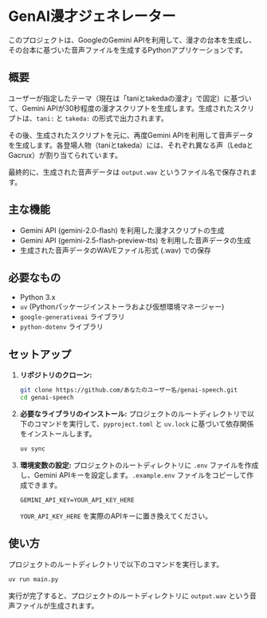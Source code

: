 # GenAI漫才ジェネレーター

このプロジェクトは、GoogleのGemini APIを利用して、漫才の台本を生成し、その台本に基づいた音声ファイルを生成するPythonアプリケーションです。

## 概要

ユーザーが指定したテーマ（現在は「taniとtakedaの漫才」で固定）に基づいて、Gemini APIが30秒程度の漫才スクリプトを生成します。生成されたスクリプトは、`tani:` と `takeda:` の形式で出力されます。

その後、生成されたスクリプトを元に、再度Gemini APIを利用して音声データを生成します。各登場人物（taniとtakeda）には、それぞれ異なる声（LedaとGacrux）が割り当てられています。

最終的に、生成された音声データは `output.wav` というファイル名で保存されます。

## 主な機能

- Gemini API (gemini-2.0-flash) を利用した漫才スクリプトの生成
- Gemini API (gemini-2.5-flash-preview-tts) を利用した音声データの生成
- 生成された音声データのWAVEファイル形式 (.wav) での保存

## 必要なもの

- Python 3.x
- `uv` (Pythonパッケージインストーラおよび仮想環境マネージャー)
- `google-generativeai` ライブラリ
- `python-dotenv` ライブラリ

## セットアップ

1. **リポジトリのクローン:**
   ```bash
   git clone https://github.com/あなたのユーザー名/genai-speech.git
   cd genai-speech
   ```

2. **必要なライブラリのインストール:**
   プロジェクトのルートディレクトリで以下のコマンドを実行して、`pyproject.toml` と `uv.lock` に基づいて依存関係をインストールします。
   ```bash
   uv sync
   ```

3. **環境変数の設定:**
   プロジェクトのルートディレクトリに `.env` ファイルを作成し、Gemini APIキーを設定します。`.example.env` ファイルをコピーして作成できます。
   ```
   GEMINI_API_KEY=YOUR_API_KEY_HERE
   ```
   `YOUR_API_KEY_HERE` を実際のAPIキーに置き換えてください。

## 使い方

プロジェクトのルートディレクトリで以下のコマンドを実行します。

```bash
uv run main.py
```

実行が完了すると、プロジェクトのルートディレクトリに `output.wav` という音声ファイルが生成されます。
